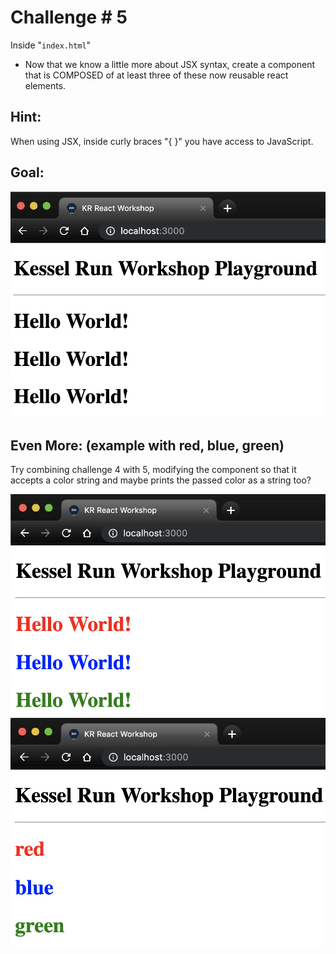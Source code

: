 # Challenge # 5

Inside "`index.html`"


- Now that we know a little more about JSX syntax, create a component that is COMPOSED of at least three of these now reusable react elements.

## Hint:
When using JSX, inside curly braces "{ }" you have access to JavaScript.

## Goal:
![](Result5.png "Result Five")

## Even More: (example with red, blue, green)
Try combining challenge 4 with 5, modifying the component so that it accepts a color string and maybe prints the passed color as a string too?

![](Result5More.png "Result FiveMore")
![](Result5EvenMore.png "Result Five Even More")